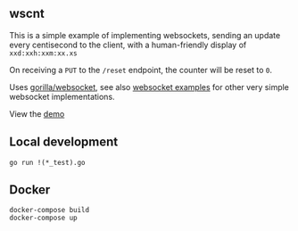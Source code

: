 ## wscnt

This is a simple example of implementing websockets, sending an update every centisecond to the client, with a human-friendly display of `xxd:xxh:xxm:xx.xs`

On receiving a `PUT` to the `/reset` endpoint, the counter will be reset to `0`.

Uses [gorilla/websocket](https://github.com/gorilla/websocket), see also [websocket examples](https://github.com/gorilla/websocket/tree/main/examples) for other very simple websocket implementations.

View the [demo](https://wscnt.jarv.org)

## Local development

```
go run !(*_test).go
```

## Docker

```
docker-compose build
docker-compose up
```
